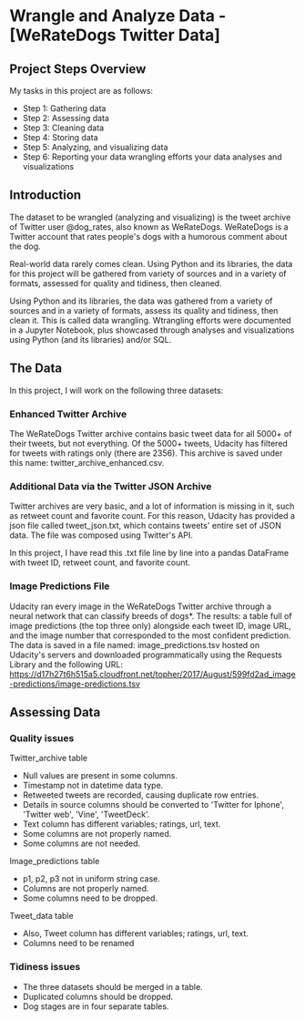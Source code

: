 # Wrangle and Analyze Data - [WeRateDogs Twitter Data]

## Project Steps Overview
My tasks in this project are as follows:

* Step 1: Gathering data
* Step 2: Assessing data
* Step 3: Cleaning data
* Step 4: Storing data
* Step 5: Analyzing, and visualizing data
* Step 6: Reporting
    your data wrangling efforts
    your data analyses and visualizations

## Introduction
The dataset to be wrangled (analyzing and visualizing) is the tweet archive of Twitter user @dog_rates, also known as WeRateDogs. WeRateDogs is a Twitter account that rates people's dogs with a humorous comment about the dog.

Real-world data rarely comes clean. Using Python and its libraries, the data for this project will be gathered from variety of sources and in a variety of formats, assessed for quality and tidiness, then cleaned.

Using Python and its libraries, the data was gathered from a variety of sources and in a variety of formats, assess its quality and tidiness, then clean it. This is called data wrangling. Wtrangling efforts were documented in a Jupyter Notebook, plus showcased through analyses and visualizations using Python (and its libraries) and/or SQL.

## The Data
In this project, I will work on the following three datasets:

### Enhanced Twitter Archive
The WeRateDogs Twitter archive contains basic tweet data for all 5000+ of their tweets, but not everything. Of the 5000+ tweets, Udacity has filtered for tweets with ratings only (there are 2356). 
This archive is saved under this name: twitter_archive_enhanced.csv.

### Additional Data via the Twitter JSON Archive
Twitter archives are very basic, and a lot of information is missing in it, such as retweet count and favorite count. For this reason, Udacity has provided a json file called tweet_json.txt, which contains tweets' entire set of JSON data. The file was composed using Twitter's API.

In this project, I have read this .txt file line by line into a pandas DataFrame with tweet ID, retweet count, and favorite count.

### Image Predictions File
Udacity ran every image in the WeRateDogs Twitter archive through a neural network that can classify breeds of dogs*. The results: a table full of image predictions (the top three only) alongside each tweet ID, image URL, and the image number that corresponded to the most confident prediction. 
 The data is saved in a file named: image_predictions.tsv hosted on Udacity's servers and downloaded programmatically using the Requests Library and the following URL: https://d17h27t6h515a5.cloudfront.net/topher/2017/August/599fd2ad_image-predictions/image-predictions.tsv
 
 ## Assessing Data
 ### Quality issues
Twitter_archive table
* Null values are present in some columns.
* Timestamp not in datetime data type.
* Retweeted tweets are recorded, causing duplicate row entries.
* Details in source columns should be converted to 'Twitter for Iphone', 'Twitter web', 'Vine', 'TweetDeck'.
* Text column has different variables; ratings, url, text.
* Some columns are not properly named.
* Some columns are not needed.

Image_predictions table
* p1, p2, p3 not in uniform string case.
* Columns are not properly named.
* Some columns need to be dropped.

Tweet_data table
* Also, Tweet column has different variables; ratings, url, text.
* Columns need to be renamed

### Tidiness issues
* The three datasets should be merged in a table.
* Duplicated columns should be dropped.
* Dog stages are in four separate tables.
